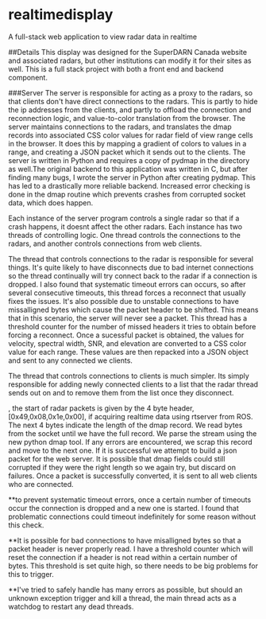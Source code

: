 # realtimedisplay
A full-stack web application to view radar data in realtime


##Details
This display was designed for the SuperDARN Canada website and associated radars, but other institutions can modify it for their sites as well. This is a full stack project with both a front end and backend component.

###Server
The server is responsible for acting as a proxy to the radars, so that clients don't have direct connections to the radars. This is partly to hide the ip addresses from the clients, and partly to offload the connection and reconnection logic, and value-to-color translation from the browser. The server maintains connections to the radars, and translates the dmap records into associated CSS color values for radar field of view range cells in the browser. It does this by mapping a gradient of colors to values in a range, and creating a JSON packet which it sends out to the clients. The server is written in Python and requires a copy of pydmap in the directory as well.The original backend to this application was written in C, but after finding many bugs, I wrote the server in Python after creating pydmap. This has led to a drastically more reliable backend. Increased error checking is done in the dmap routine which prevents crashes from corrupted socket data, which does happen.

Each instance of the server program controls a single radar so that if a crash happens, it doesnt affect the other radars. Each instance has two threads of controlling logic. One thread controls the connections to the radars, and another controls connections from web clients. 

The thread that controls connections to the radar is responsible for several things. It's quite likely to have disconnects due to bad internet connections so the thread continually will try connect back to the radar if a connection is dropped. I also found that systematic timeout errors can occurs, so after several consecutive timeouts, this thread forces a reconnect that usually fixes the issues. It's also possible due to unstable connections to have missalligned bytes which cause the packet header to be shifted. This means that in this scenario, the server will never see a packet. This thread has a threshold counter for the number of missed headers it tries to obtain before forcing a reconnect. Once a sucessful packet is obtained, the values for velocity, spectral width, SNR, and elevation are converted to a CSS color value for each range. These values are then repacked into a JSON object and sent to any connected we clients.

The thread that controls connections to clients is much simpler. Its simply responsible for adding newly connected clients to a list that the radar thread sends out on and to remove them from the list once they disconnect.

, the start of radar packets is given by the 4 byte header, [0x49,0x08,0x1e,0x00], if acquiring realtime data using rtserver from ROS. The next 4 bytes indicate the length of the dmap record. We read bytes from the socket until we have the full record. We parse the stream using the new python dmap tool. If any errors are encountered, we scrap this record and move to the next one. If it is successful we attempt to build a json packet for the web server. It is possible that dmap fields could still corrupted if they were the right length so we again try, but discard on failures. Once a packet is successfully converted, it is sent to all web clients who are connected.

**to prevent systematic timeout errors, once a certain number of timeouts occur the connection is dropped and a new one is started. I found that problematic connections could timeout indefinitely for some reason without this check.

**It is possible for bad connections to have misalligned bytes so that a packet header is never properly read. I have a threshold counter which will reset the connection if a header is not read within a certain number of bytes. This threshold
is set quite high, so there needs to be big problems for this to trigger.

**I've tried to safely handle has many errors as possible, but should an unknown exception trigger and kill a thread, the main thread acts as a watchdog to restart any dead threads.
